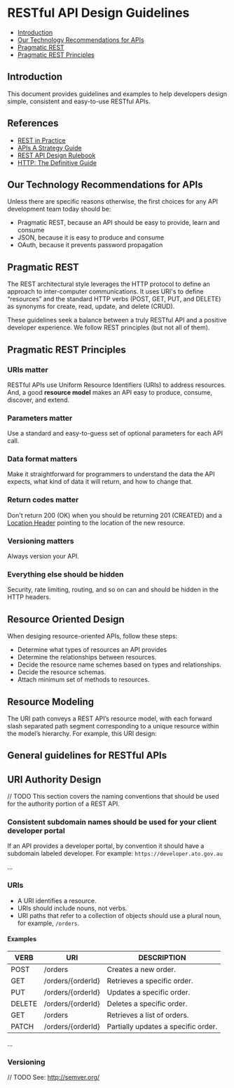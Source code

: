 # RESTful API Design Guidelines

* [Introduction](#introduction)
* [Our Technology Recommendations for APIs](#our-technology-recommendations-for-apis)
* [Pragmatic REST](#pragmatic-rest)
* [Pragmatic REST Principles](#pragmatic-rest-principles)

## Introduction

This document provides guidelines and examples to help developers design simple, consistent and easy-to-use RESTful 
APIs.

## References

* [REST in Practice](http://shop.oreilly.com/product/9780596805838.do)
* [APIs A Strategy Guide](http://shop.oreilly.com/product/0636920021223.do)
* [REST API Design Rulebook](http://shop.oreilly.com/product/0636920021575.do)
* [HTTP: The Definitive Guide](http://shop.oreilly.com/product/9781565925090.do)

## Our Technology Recommendations for APIs

Unless there are specific reasons otherwise, the first choices for any API development team today should be:
* Pragmatic REST, because an API should be easy to provide, learn and consume
* JSON, because it is easy to produce and consume
* OAuth, because it prevents password propagation

## Pragmatic REST

The REST architectural style leverages the HTTP protocol to define an approach to inter-computer communications.
It uses URI's to define “resources” and the standard HTTP verbs (POST, GET, PUT, and DELETE) as synonyms for create, 
read, update, and delete (CRUD).

These guidelines seek a balance between a truly RESTful API and a positive developer experience.
We follow REST principles (but not all of them).

## Pragmatic REST Principles

### URIs matter
RESTful APIs use Uniform Resource Identifiers (URIs) to address resources.
And, a good **resource model** makes an API easy to produce, consume, discover, and extend.

### Parameters matter
Use a standard and easy-to-guess set of optional parameters for each API call.

### Data format matters
Make it straightforward for programmers to understand the data the API expects, what kind of data it will return, and 
how to change that.

### Return codes matter
Don't return 200 (OK) when you should be returning 201 (CREATED) and a
[Location Header](https://www.w3.org/Protocols/rfc2616/rfc2616-sec14.html#sec14.30) pointing to the location of the 
new resource.

### Versioning matters
Always version your API.

### Everything else should be hidden
Security, rate limiting, routing, and so on can and should be hidden in the HTTP headers.

## Resource Oriented Design

When desiging resource-oriented APIs, follow these steps:
* Determine what types of resources an API provides
* Determine the relationships between resources.
* Decide the resource name schemes based on types and relationships.
* Decide the resource schemas.
* Attach minimum set of methods to resources.

## Resource Modeling
The URI path conveys a REST API’s resource model, with each forward slash separated
path segment corresponding to a unique resource within the model’s hierarchy. For
example, this URI design:

## General guidelines for RESTful APIs

## URI Authority Design

// TODO
This section covers the naming conventions that should be used for the authority portion of a REST API.

### Consistent subdomain names should be used for your client developer portal
If an API provides a developer portal, by convention it should have a subdomain labeled developer. 
For example:
    `https://developer.ato.gov.au`

...

### URIs
* A URI identifies a resource.
* URIs should include nouns, not verbs.
* URI paths that refer to a collection of objects should use a plural noun, for example, `/orders`.

#### Examples

| VERB   | URI               | DESCRIPTION                         |
| -------| ----------------- | ----------------------------------- |
| POST   | /orders           | Creates a new order.                |
| GET    | /orders/{orderId} | Retrieves a specific order.         |
| PUT    | /orders/{orderId} | Updates a specific order.           |
| DELETE | /orders/{orderId} | Deletes a specific order.           |
| GET    | /orders           | Retrieves a list of orders.         |
| PATCH  | /orders/{orderId} | Partially updates a specific order. |


...

### Versioning
// TODO
See: http://semver.org/
